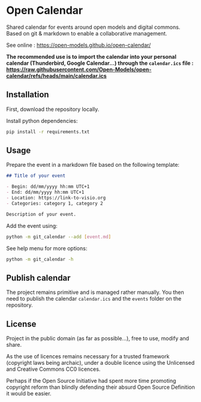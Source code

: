 # Open Calendar

Shared calendar for events around open models and digital commons. Based on git & markdown to enable a collaborative management.

See online : <https://open-models.github.io/open-calendar/>

**The recommended use is to import the calendar into your personal calendar (Thunderbird, Google Calendar...) through the
`calendar.ics` file : <https://raw.githubusercontent.com/Open-Models/open-calendar/refs/heads/main/calendar.ics>**

## Installation

First, download the repository locally.

Install python dependencies:
```bash
pip install -r requirements.txt
```

## Usage

Prepare the event in a markdown file based on the following template:

```Markdown
## Title of your event

- Begin: dd/mm/yyyy hh:mm UTC+1
- End: dd/mm/yyyy hh:mm UTC+1
- Location: https://link-to-visio.org
- Categories: category 1, category 2

Description of your event.
```

Add the event using:

```bash
python -m git_calendar --add [event.md]
```

See help menu for more options:

```bash
python -m git_calendar -h
```

## Publish calendar

The project remains primitive and is managed rather manually. You then need to publish the calendar `calendar.ics` and
the `events` folder on the repository.

## License

Project in the public domain (as far as possible...), free to use, modify and share.

As the use of licences remains necessary for a trusted framework (copyright laws being archaic), under a double licence using the Unlicensed and Creative Commons CC0 licences.

Perhaps if the Open Source Initiative had spent more time promoting copyright reform than blindly defending their absurd Open Source Definition it would be easier.
